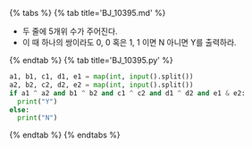 {% tabs %}
{% tab title='BJ_10395.md' %}

* 두 줄에 5개위 수가 주어진다.
* 이 때 하나의 쌍이라도 0, 0 혹은 1, 1 이면 N 아니면 Y를 출력하라.

{% endtab %}
{% tab title='BJ_10395.py' %}

```py
a1, b1, c1, d1, e1 = map(int, input().split())
a2, b2, c2, d2, e2 = map(int, input().split())
if a1 ^ a2 and b1 ^ b2 and c1 ^ c2 and d1 ^ d2 and e1 & e2:
  print("Y")
else:
  print("N")
```

{% endtab %}
{% endtabs %}